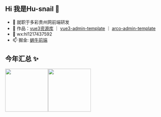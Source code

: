 ## Hi 我是Hu-snail 👋
- 🔭 就职于多彩贵州网前端研发
- 🌱 作品：<a href="https://hu-snail.github.io/vue3-resource/" target="_blank">vue3资源库</a> ｜ <a href="https://hu-snail.github.io/vue3-admin-element-template/dist/index.html#/index" target="_blank">vue3-admin-template</a> ｜ <a href="https://hu-snail.github.io/arco-admin-template" target="_blank">arco-admin-template</a>
- 💬 wx:hl1217437592
- 📫 掘金: <a href="https://juejin.cn/user/1662117310637757" target="_blank">蜗牛前端</a>

## 今年汇总 ✨

<img align="" height="137px" src="https://github-readme-stats.vercel.app/api?username=hu-snail&hide_title=true&hide_border=true&show_icons=true&include_all_commits=true&line_height=21&bg_color=0,EC6C6C,FFD479,FFFC79,73FA79&theme=graywhite&locale=cn" /><img align="" height="137px" src="https://github-readme-stats.vercel.app/api/top-langs/?username=hu-snail&hide_title=true&hide_border=true&layout=compact&bg_color=0,73FA79,73FDFF,D783FF&theme=graywhite&locale=cn" />

<!--
**hu-snail/hu-snail** is a ✨ _special_ ✨ repository because its `README.md` (this file) appears on your GitHub profile.

Here are some ideas to get you started:

- 🔭 I’m currently working on ...
- 🌱 I’m currently learning ...
- 👯 I’m looking to collaborate on ...
- 🤔 I’m looking for help with ...
- 💬 Ask me about ...
- 📫 How to reach me: ...
- 😄 Pronouns: ...
- ⚡ Fun fact: ...
-->
